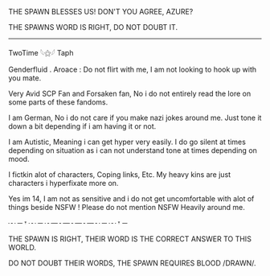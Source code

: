 THE SPAWN BLESSES US! DON'T YOU AGREE, AZURE?

THE SPAWNS WORD IS RIGHT, DO NOT DOUBT IT.

---------------------------------------------------

   TwoTime 𓆩⚝𓆪 Taph

   Genderfluid . Aroace : Do not flirt with me, I am not looking to hook up with you mate.

   
Very Avid SCP Fan and Forsaken fan, No i do not entirely read the lore on some parts of these fandoms. 

I am German, No i do not care if you make nazi jokes around me. Just tone it down a bit depending if i am having it or not.

I am Autistic, Meaning i can get hyper very easily. I do go silent at times depending on situation as i can not understand tone at times depending on mood.

I fictkin alot of characters, Coping links, Etc. My heavy kins are just characters i hyperfixate more on. 

Yes im 14, I am not as sensitive and i do not get uncomfortable with alot of things beside NSFW ! Please do not mention NSFW Heavily around me.

┄ ─ 𐎟 ┄ ─ ┄─┄─┄─┄─┄ ─ ┄ 𐎟 ─

THE SPAWN IS RIGHT, THEIR WORD IS THE CORRECT ANSWER TO THIS WORLD.

DO NOT DOUBT THEIR WORDS, THE SPAWN REQUIRES BLOOD /DRAWN/.

